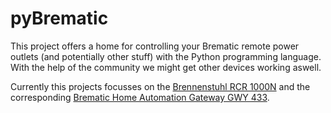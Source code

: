 # pyBrematic
This project offers a home for controlling your Brematic remote power outlets (and potentially other stuff) with the Python programming language. With the help of the community we might get other devices working aswell.

Currently this projects focusses on the [Brennenstuhl RCR 1000N]() and the corresponding [Brematic Home Automation Gateway GWY 433](https://www.brennenstuhl.com/index.php?module=products&index[products][action]=details&index[products][data][products_id]=11079).
